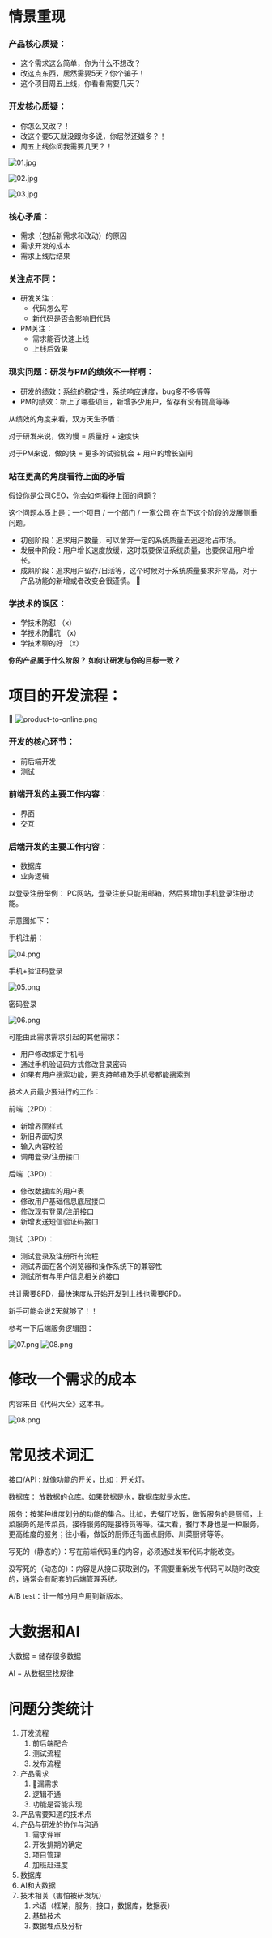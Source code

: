 # 情景重现

### 产品核心质疑：
* 这个需求这么简单，你为什么不想改？
* 改这点东西，居然需要5天？你个骗子！
* 这个项目周五上线，你看看需要几天？

### 开发核心质疑：
* 你怎么又改？！
* 改这个要5天就没跟你多说，你居然还嫌多？！
* 周五上线你问我需要几天？！

![01.jpg](./images/01.jpg)

![02.jpg](./images/02.jpg)

![03.jpg](./images/03.jpg)

### 核心矛盾：
* 需求（包括新需求和改动）的原因
* 需求开发的成本
* 需求上线后结果

### 关注点不同：
  * 研发关注：
    * 代码怎么写
    * 新代码是否会影响旧代码
  * PM关注：
    * 需求能否快速上线
    * 上线后效果


### 现实问题：研发与PM的绩效不一样啊：

* 研发的绩效：系统的稳定性，系统响应速度，bug多不多等等
* PM的绩效：新上了哪些项目，新增多少用户，留存有没有提高等等

从绩效的角度来看，双方天生矛盾：

对于研发来说，做的慢 = 质量好 + 速度快

对于PM来说，做的快 = 更多的试验机会 + 用户的增长空间

### 站在更高的角度看待上面的矛盾

假设你是公司CEO，你会如何看待上面的问题？

这个问题本质上是：一个项目 / 一个部门 / 一家公司 在当下这个阶段的发展侧重问题。

* 初创阶段：追求用户数量，可以舍弃一定的系统质量去迅速抢占市场。
* 发展中阶段：用户增长速度放缓，这时既要保证系统质量，也要保证用户增长。
* 成熟阶段：追求用户留存/日活等，这个时候对于系统质量要求非常高，对于产品功能的新增或者改变会很谨慎。

### 学技术的误区：
* 学技术防怼 （x）
* 学技术防坑 （x）
* 学技术聊的好 （x）

**你的产品属于什么阶段？**
**如何让研发与你的目标一致？**

# 项目的开发流程：

![product-to-online.png](./images/product-to-online.png)


### 开发的核心环节：
* 前后端开发
* 测试

### 前端开发的主要工作内容：
* 界面
* 交互

### 后端开发的主要工作内容：
* 数据库
* 业务逻辑

以登录注册举例：
PC网站，登录注册只能用邮箱，然后要增加手机登录注册功能。

示意图如下：

手机注册：

![04.png](./images/04.png)


手机+验证码登录

![05.png](./images/05.png)

密码登录

![06.png](./images/06.png)


可能由此需求需求引起的其他需求：
* 用户修改绑定手机号
* 通过手机验证码方式修改登录密码
* 如果有用户搜索功能，要支持邮箱及手机号都能搜索到

技术人员最少要进行的工作：

前端（2PD）：
* 新增界面样式
* 新旧界面切换
* 输入内容校验
* 调用登录/注册接口

后端（3PD）：
* 修改数据库的用户表
* 修改用户基础信息底层接口
* 修改现有登录/注册接口
* 新增发送短信验证码接口

测试（3PD）：
* 测试登录及注册所有流程
* 测试界面在各个浏览器和操作系统下的兼容性
* 测试所有与用户信息相关的接口


共计需要8PD，最快速度从开始开发到上线也需要6PD。

新手可能会说2天就够了！！

参考一下后端服务逻辑图：

![07.png](./images/07.png)
![08.png](./images/08.png)

# 修改一个需求的成本

内容来自《代码大全》这本书。

![08.png](./images/10.png)


# 常见技术词汇

接口/API : 就像功能的开关，比如：开关灯。

数据库： 放数据的仓库。如果数据是水，数据库就是水库。

服务：按某种维度划分的功能的集合。比如，去餐厅吃饭，做饭服务的是厨师，上菜服务的是传菜员，接待服务的是接待员等等。往大看，餐厅本身也是一种服务，更高维度的服务；往小看，做饭的厨师还有面点厨师、川菜厨师等等。

写死的（静态的）：写在前端代码里的内容，必须通过发布代码才能改变。

没写死的（动态的）：内容是从接口获取到的，不需要重新发布代码可以随时改变的，通常会有配套的后端管理系统。

A/B test：让一部分用户用到新版本。


# 大数据和AI

大数据 = 储存很多数据

AI = 从数据里找规律


# 问题分类统计

1. 开发流程
   1. 前后端配合
   2. 测试流程
   3. 发布流程
2. 产品需求
   1. 漏需求
   2. 逻辑不通
   3. 功能是否能实现
3. 产品需要知道的技术点
4. 产品与研发的协作与沟通
   1. 需求评审
   2. 开发排期的确定
   3. 项目管理
   4. 加班赶进度
5. 数据库
6. AI和大数据
7. 技术相关（害怕被研发坑）
   1. 术语（框架，服务，接口，数据库，数据表）
   2. 基础技术
   3. 数据埋点及分析






